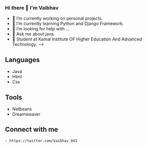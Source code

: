 ### Hi there 👋 I'm Vaibhav

- 🔭 I’m currently working on personal projects.
- 🌱 I’m currently learning Python and Django Framework.
- 🤔 I’m looking for help with ...
- 💬 Ask me about java.
- 🏫 Student at Kamal Institute OF Higher Education And Advanced Technology.
-->
## Languages
 - Java 
 - Html
 - Css
## Tools
  - Netbeans
  -  Dreamweaver
  
 ## Connect with me
    - https://twitter.com/Vaibhav_041
